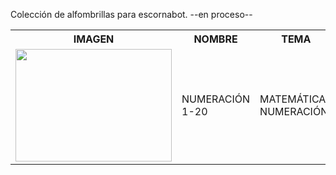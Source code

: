 Colección de alfombrillas para escornabot.
--en proceso--
<table> 
  </tbody>
    <tbody style="border: 1px, align="center"">
  <tr>
    <th>IMAGEN</th>
    <th>NOMBRE</th>
    <th>TEMA</th>
    <th>EDAD</th>
  </tr>
  <tr>
    <td><img align="center" width="250" height="180" src="https://github.com/lobotic/escornabot-resources/blob/master/Alfombrillas/Numeracion_P1/mates1%C2%BA.jpg" </td>
    <td>NUMERACIÓN 1-20</td>
    <td>MATEMÁTICAS <br \>NUMERACIÓN</td>
    <td>1º PRIMARIA</td>
  </tr>
  </tbody>
</table>

